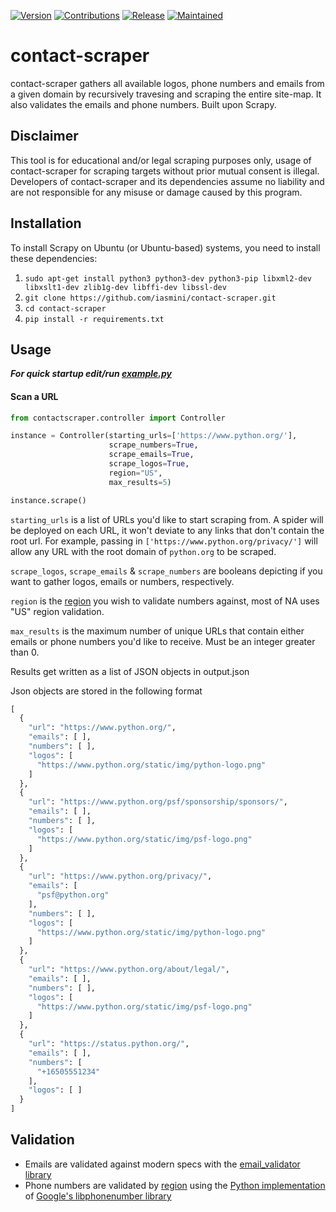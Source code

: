 [![Version](https://img.shields.io/badge/Version-1.0.0-brightgreen)]() [![Contributions](https://img.shields.io/badge/Contributions-Welcome-blue)]() [![Release](https://img.shields.io/badge/Release-Stable-green)]() [![Maintained](https://img.shields.io/badge/Maintenance-Inactive-lightgrey)]() 
# contact-scraper 

contact-scraper gathers all available logos, phone numbers and emails from a given domain by recursively travesing and scraping the entire site-map. It also validates the emails and phone numbers. Built upon Scrapy.

## **Disclaimer**
This tool is for educational and/or legal scraping purposes only, usage of contact-scraper for scraping targets without prior mutual consent is illegal. Developers of contact-scraper and its dependencies assume no liability and are not responsible for any misuse or damage caused by this program.

## **Installation**
To install Scrapy on Ubuntu (or Ubuntu-based) systems, you need to install these dependencies:
1. `sudo apt-get install python3 python3-dev python3-pip libxml2-dev libxslt1-dev zlib1g-dev libffi-dev libssl-dev`
2. `git clone https://github.com/iasmini/contact-scraper.git`
3. `cd contact-scraper`
4. `pip install -r requirements.txt`


## **Usage**
***For quick startup edit/run [example.py](https://github.com/iasmini/contact-scraper/blob/master/example.py)***


#### Scan a URL

```python
from contactscraper.controller import Controller

instance = Controller(starting_urls=['https://www.python.org/'],
                      scrape_numbers=True,
                      scrape_emails=True,
                      scrape_logos=True,
                      region="US",
                      max_results=5)

instance.scrape()
```
`starting_urls` is a list of URLs you\'d like to start scraping from. A spider will be deployed on each URL, it won\'t deviate to any links that don\'t contain the root url. For example, passing in `['https://www.python.org/privacy/']` will allow any URL with the root domain of `python.org` to be scraped.

`scrape_logos`, `scrape_emails` & `scrape_numbers` are booleans depicting if you want to gather logos, emails or numbers, respectively.

`region` is the [region](https://github.com/daviddrysdale/python-phonenumbers/tree/dev/python/phonenumbers/shortdata) you wish to validate numbers against, most of NA uses "US" region validation.

`max_results` is the maximum number of unique URLs that contain either emails or phone numbers you\'d like to receive. Must be an integer greater than 0.

Results get written as a list of JSON objects in output.json

Json objects are stored in the following format
```python
[
  {
    "url": "https://www.python.org/",
    "emails": [ ],
    "numbers": [ ],
    "logos": [
      "https://www.python.org/static/img/python-logo.png"
    ]
  },
  {
    "url": "https://www.python.org/psf/sponsorship/sponsors/",
    "emails": [ ],
    "numbers": [ ],
    "logos": [
      "https://www.python.org/static/img/psf-logo.png"
    ]
  },
  {
    "url": "https://www.python.org/privacy/",
    "emails": [
      "psf@python.org"
    ],
    "numbers": [ ],
    "logos": [
      "https://www.python.org/static/img/python-logo.png"
    ]
  },
  {
    "url": "https://www.python.org/about/legal/",
    "emails": [ ],
    "numbers": [ ],
    "logos": [
      "https://www.python.org/static/img/psf-logo.png"
    ]
  },
  {
    "url": "https://status.python.org/",
    "emails": [ ],
    "numbers": [
      "+16505551234"
    ],
    "logos": [ ]
  }
]
```
## **Validation**
- Emails are validated against modern specs with the [email_validator library](https://github.com/JoshData/python-email-validator "email_validator library")
- Phone numbers are validated by [region](https://github.com/daviddrysdale/python-phonenumbers/tree/dev/python/phonenumbers/shortdata "region") using the [Python implementation](https://github.com/daviddrysdale/python-phonenumbers "Python implementation") of [Google\'s libphonenumber library](https://github.com/google/libphonenumber "Google\'s libphonenumber library")

